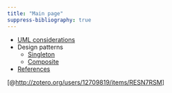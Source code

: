 ```yaml
---
title: "Main page"
suppress-bibliography: true
---
```


- [UML considerations](uml-considerations.html)
- Design patterns
    - [Singleton](singleton.html)
    - [Composite](composite.html)
- [References](references.html)

[@http://zotero.org/users/12709819/items/RESN7RSM]